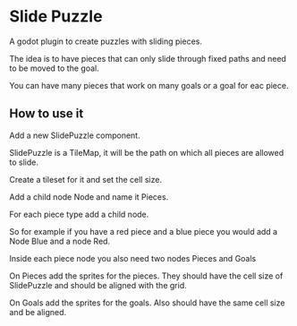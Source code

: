 # Slide Puzzle

A godot plugin to create puzzles with sliding pieces.

The idea is to have pieces that can only slide through fixed paths and need to be moved to the goal.

You can have many pieces that work on many goals or a goal for eac piece.


## How to use it

Add a new SlidePuzzle component.

SlidePuzzle is a TileMap, it will be the path on which all pieces are allowed to slide.

Create a tileset for it and set the cell size.

Add a child node Node and name it Pieces.

For each piece type add a child node. 

So for example if you have a red piece and a blue piece you would add a Node Blue and a node Red.

Inside each piece node you also need two nodes Pieces and Goals

On Pieces add the sprites for the pieces. They should have the cell size of SlidePuzzle and should be aligned with the grid.

On Goals add the sprites for the goals. Also should have the same cell size and be aligned.


